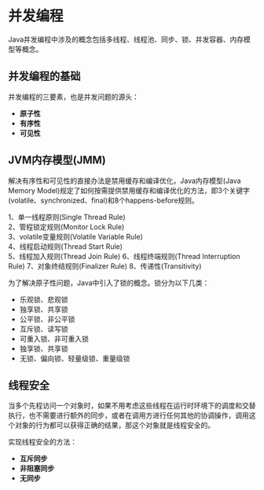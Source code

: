 # 并发编程

Java并发编程中涉及的概念包括多线程、线程池、同步、锁、并发容器、内存模型等概念。

## 并发编程的基础

并发编程的三要素，也是并发问题的源头：

- **原子性**
- **有序性**
- **可见性**

## JVM内存模型(JMM)

解决有序性和可见性的直接办法是禁用缓存和编译优化，Java内存模型(Java Memory Model)规定了如何按需提供禁用缓存和编译优化的方法，即3个关键字(volatile、synchronized、final)和8个happens-before规则。

1、单一线程原则(Single Thread Rule)  
2、管程锁定规则(Monitor Lock Rule)  
3、volatile变量规则(Volatile Variable Rule)  
4、线程启动规则(Thread Start Rule)  
5、线程加入规则(Thread Join Rule)
6、线程终端规则(Thread Interruption Rule)
7、对象终结规则(Finalizer Rule)
8、传递性(Transitivity)

为了解决原子性问题，Java中引入了锁的概念。锁分为以下几类：

- 乐观锁、悲观锁
- 独享锁、共享锁
- 公平锁、非公平锁
- 互斥锁、读写锁
- 可重入锁、非可重入锁
- 独享锁、共享锁
- 无锁、偏向锁、轻量级锁、重量级锁

## 线程安全

当多个先程访问一个对象时，如果不用考虑这些线程在运行时环境下的调度和交替执行，也不需要进行额外的同步，或者在调用方进行任何其他的协调操作，调用这个对象的行为都可以获得正确的结果，那这个对象就是线程安全的。

实现线程安全的方法：

- **互斥同步**
- **非阻塞同步**
- **无同步**
